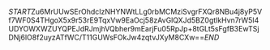 $START$Zu6MrUUwSErOhdcIzNHYNWtLLg0rbMCMziSvgrFXQr8NBu4j8yP5Vf7WF0S4THgoX5x9r53rE9TqxVw9EaOcj58zAvGlQXJd5BZ0gtlkHvn7rW5I4UDYOWXWZUYQPEJdRJmjhVQbher9mEarjFu05RpJp+8tGLt5sFgfB3EwTSjDNj6lO8f2uyzATfWC/T11GUWsFOkJw4zqtvJXyM8CXw==$END$